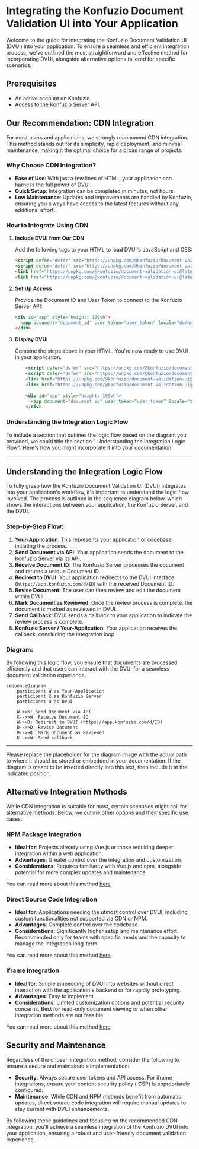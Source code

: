 # Integrating the Konfuzio Document Validation UI into Your Application

Welcome to the guide for integrating the Konfuzio Document Validation UI (DVUI) into your application. To
ensure a seamless and efficient integration process, we've outlined the most straightforward and effective method for
incorporating DVUI, alongside alternative options tailored for specific scenarios.

## Prerequisites

- An active account on Konfuzio.
- Access to the Konfuzio Server API.

## Our Recommendation: CDN Integration

For most users and applications, we strongly recommend CDN integration. This method stands out for its simplicity, rapid
deployment, and minimal maintenance, making it the optimal choice for a broad range of projects.

### Why Choose CDN Integration?

- **Ease of Use**: With just a few lines of HTML, your application can harness the full power of DVUI.
- **Quick Setup**: Integration can be completed in minutes, not hours.
- **Low Maintenance**: Updates and improvements are handled by Konfuzio, ensuring you always have access to the latest
  features without any additional effort.

### How to Integrate Using CDN

1. **Include DVUI from Our CDN**

   Add the following tags to your HTML to load DVUI's JavaScript and CSS:

   ```html
   <script defer="defer" src="https://unpkg.com/@konfuzio/document-validation-ui@latest/dist/js/chunk-vendors.js"></script>
   <script defer="defer" src="https://unpkg.com/@konfuzio/document-validation-ui@latest/dist/js/app.js"></script>
   <link href="https://unpkg.com/@konfuzio/document-validation-ui@latest/dist/css/chunk-vendors.css" rel="stylesheet">
   <link href="https://unpkg.com/@konfuzio/document-validation-ui@latest/dist/css/app.css" rel="stylesheet">
   ```

2. **Set Up Access**

   Provide the Document ID and User Token to connect to the Konfuzio Server API:

   ```html
   <div id="app" style="height: 100vh">
     <app document="document_id" user_token="user_token" locale="de/en/es"></app>
   </div>
   ```

3. **Display DVUI**

   Combine the steps above in your HTML. You're now ready to use DVUI in your application.

    ```html
        <script defer="defer" src="https://unpkg.com/@konfuzio/document-validation-ui@latest/dist/js/chunk-vendors.js"></script>
        <script defer="defer" src="https://unpkg.com/@konfuzio/document-validation-ui@latest/dist/js/app.js"></script>
        <link href="https://unpkg.com/@konfuzio/document-validation-ui@latest/dist/css/chunk-vendors.css" rel="stylesheet">
        <link href="https://unpkg.com/@konfuzio/document-validation-ui@latest/dist/css/app.css" rel="stylesheet">
        
        <div id="app" style="height: 100vh">
          <app document="document_id" user_token=”user_token” locale="de/en/es"></app>
        </div>
    ```

### Understanding the Integration Logic Flow

To include a section that outlines the logic flow based on the diagram you provided, we could title the section "
Understanding the Integration Logic Flow". Here's how you might incorporate it into your documentation:

---

## Understanding the Integration Logic Flow

To fully grasp how the Konfuzio Document Validation UI (DVUI) integrates into your application's workflow, it's
important to understand the logic flow involved. The process is outlined in the sequence diagram below, which shows the
interactions between your application, the Konfuzio Server, and the DVUI.

### Step-by-Step Flow:

1. **Your-Application**: This represents your application or codebase initiating the process.
2. **Send Document via API**: Your application sends the document to the Konfuzio Server via its API.
3. **Receive Document ID**: The Konfuzio Server processes the document and returns a unique Document ID.
4. **Redirect to DVUI**: Your application redirects to the DVUI interface (`https://app.konfuzio.com/d/ID`) with the
   received Document ID.
5. **Revise Document**: The user can then review and edit the document within DVUI.
6. **Mark Document as Reviewed**: Once the review process is complete, the document is marked as reviewed in DVUI.
7. **Send Callback**: DVUI sends a callback to your application to indicate the review process is complete.
8. **Konfuzio Server / Your-Application**: Your application receives the callback, concluding the integration loop.

### Diagram:

By following this logic flow, you ensure that documents are processed efficiently and that users can interact with the
DVUI for a seamless document validation experience.

```mermaid
sequenceDiagram
    participant W as Your-Application
    participant K as Konfuzio Server
    participant D as DVUI

    W->>K: Send Document via API
    K-->>W: Receive Document ID
    W->>D: Redirect to DVUI (https://app.konfuzio.com/d/ID)
    D-->>D: Revise Document
    D-->>K: Mark Document as Reviewed
    K-->>W: Send callback

```

---

Please replace the placeholder for the diagram image with the actual path to where it should be stored or embedded in
your documentation. If the diagram is meant to be inserted directly into this text, then include it at the indicated
position.

## Alternative Integration Methods

While CDN integration is suitable for most, certain scenarios might call for alternative methods. Below, we outline
other options and their specific use cases.

### NPM Package Integration

- **Ideal for**: Projects already using Vue.js or those requiring deeper integration within a web application.
- **Advantages**: Greater control over the integration and customization.
- **Considerations**: Requires familiarity with Vue.js and npm, alongside potential for more complex updates and
  maintenance.

You can read more about this
method [here](https://dev.konfuzio.com/dvui/explanations.html#install-as-an-npm-package)

### Direct Source Code Integration

- **Ideal for**: Applications needing the utmost control over DVUI, including custom functionalities not supported via
  CDN or NPM.
- **Advantages**: Complete control over the codebase.
- **Considerations**: Significantly higher setup and maintenance effort. Recommended only for teams with specific needs
  and the capacity to manage the integration long-term.

You can read more about this
method [here](https://dev.konfuzio.com/dvui/explanations.html#integrate-by-deploying-the-application)

### Iframe Integration

- **Ideal for**: Simple embedding of DVUI into websites without direct interaction with the application's backend or for
  rapidly prototyping.
- **Advantages**: Easy to implement.
- **Considerations**: Limited customization options and potential security concerns. Best for read-only document viewing
  or when other integration methods are not feasible.

You can read more about this method [here](https://dev.konfuzio.com/dvui/explanations.html#iframe-integration)

## Security and Maintenance

Regardless of the chosen integration method, consider the following to ensure a secure and maintainable implementation:

- **Security**: Always secure user tokens and API access. For iframe integrations, ensure your content security policy (
  CSP) is appropriately configured.
- **Maintenance**: While CDN and NPM methods benefit from automatic updates, direct source code integration will require
  manual updates to stay current with DVUI enhancements.

By following these guidelines and focusing on the recommended CDN integration, you'll achieve a seamless integration of
the Konfuzio DVUI into your application, ensuring a robust and user-friendly document validation experience.
